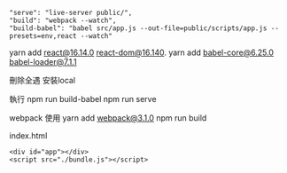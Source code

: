     "serve": "live-server public/",
    "build": "webpack --watch",
    "build-babel": "babel src/app.js --out-file=public/scripts/app.js --presets=env,react --watch"


yarn add react@16.14.0 react-dom@16.140.
yarn add babel-core@6.25.0 babel-loader@7.1.1

刪除全遇
安裝local

執行
npm run build-babel
npm run serve

webpack 使用
yarn add webpack@3.1.0
npm run build


index.html
```
<div id="app"></div>
<script src="./bundle.js"></script>
```
    
